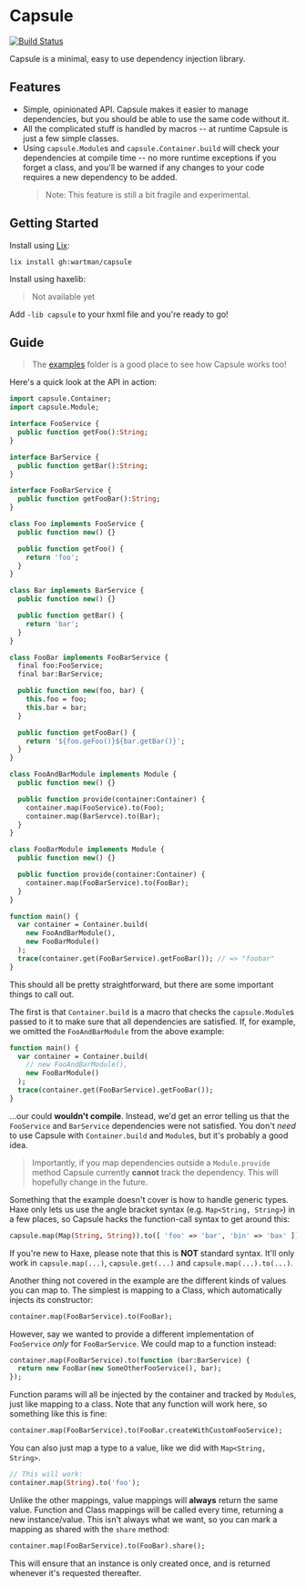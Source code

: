 Capsule
=======

[![Build Status](https://travis-ci.com/wartman/capsule.svg?branch=master)](https://travis-ci.com/wartman/capsule)


Capsule is a minimal, easy to use dependency injection library.

Features
--------

- Simple, opinionated API. Capsule makes it easier to manage dependencies, but you should be able to use the same code without it. 
- All the complicated stuff is handled by macros -- at runtime Capsule is just a few simple classes.
- Using `capsule.Module`s and `capsule.Container.build` will check your dependencies at compile time -- no more runtime exceptions if you forget a class, and you'll be warned if any changes to your code requires a new dependency to be added.
  > Note: This feature is still a bit fragile and experimental.

Getting Started
---------------

Install using [Lix](https://github.com/lix-pm):

`lix install gh:wartman/capsule`

Install using haxelib:

> Not available yet

Add `-lib capsule` to your hxml file and you're ready to go!

Guide
-----

> The [examples](./example) folder is a good place to see how Capsule works too!

Here's a quick look at the API in action:

```haxe
import capsule.Container;
import capsule.Module;

interface FooService {
  public function getFoo():String;
}

interface BarService {
  public function getBar():String;
}

interface FooBarService {
  public function getFooBar():String;
}

class Foo implements FooService {
  public function new() {}

  public function getFoo() {
    return 'foo';
  }
}

class Bar implements BarService {
  public function new() {}

  public function getBar() {
    return 'bar';
  }
}

class FooBar implements FooBarService {
  final foo:FooService;
  final bar:BarService;

  public function new(foo, bar) {
    this.foo = foo;
    this.bar = bar;
  }

  public function getFooBar() {
    return '${foo.geFoo()}${bar.getBar()}';
  }
}

class FooAndBarModule implements Module {
  public function new() {}

  public function provide(container:Container) {
    container.map(FooService).to(Foo);
    container.map(BarServce).to(Bar);
  }
}

class FooBarModule implements Module {
  public function new() {}

  public function provide(container:Container) {
    container.map(FooBarService).to(FooBar);
  }
}

function main() {
  var container = Container.build(
    new FooAndBarModule(),
    new FooBarModule()
  );
  trace(container.get(FooBarService).getFooBar()); // => "foobar"
}
```

This should all be pretty straightforward, but there are some important things to call out.

The first is that `Container.build` is a macro that checks the `capsule.Module`s passed to it to make sure that all dependencies are satisfied. If, for example, we omitted the `FooAndBarModule` from the above example:

```haxe
function main() {
  var container = Container.build(
    // new FooAndBarModule(),
    new FooBarModule()
  );
  trace(container.get(FooBarService).getFooBar());
}
```

...our could **wouldn't compile**. Instead, we'd get an error telling us that the `FooService` and `BarService` dependencies were not satisfied. You don't _need_ to use Capsule with `Container.build` and `Module`s, but it's probably a good idea.

> Importantly, if you map dependencies outside a `Module.provide` method Capsule currently **cannot** track the dependency. This will hopefully change in the future.

Something that the example doesn't cover is how to handle generic types. Haxe only lets us use the angle bracket syntax (e.g. `Map<String, String>`) in a few places, so Capsule hacks the function-call syntax to get around this:

```haxe
capsule.map(Map(String, String)).to([ 'foo' => 'bar', 'bin' => 'bax' ]);
```

If you're new to Haxe, please note that this is **NOT** standard syntax. It'll only work in `capsule.map(...)`, `capsule.get(...)` and `capsule.map(...).to(...)`.

Another thing not covered in the example are the different kinds of values you can map to. The simplest is mapping to a Class, which automatically injects its constructor:

```haxe
container.map(FooBarService).to(FooBar);
```

However, say we wanted to provide a different implementation of `FooService` _only_ for `FooBarService`. We could map to a function instead:

```haxe
container.map(FooBarService).to(function (bar:BarService) {
  return new FooBar(new SomeOtherFooService(), bar);
});
```

Function params will all be injected by the container and tracked by `Module`s, just like mapping to a class. Note that any function will work here, so something like this is fine:

```haxe
container.map(FooBarService).to(FooBar.createWithCustomFooService);
```

You can also just map a type to a value, like we did with `Map<String, String>`.

```haxe
// This will work:
container.map(String).to('foo');
```

Unlike the other mappings, value mappings will **always** return the same value. Function and Class mappings will be called every time, returning a new instance/value. This isn't always what we want, so you can mark a mapping as shared with the `share` method:

```haxe
container.map(FooBarService).to(FooBar).share();
```

This will ensure that an instance is only created once, and is returned whenever it's requested thereafter.
